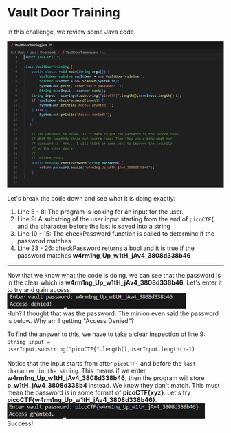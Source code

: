 # Vault Door Training
In this challenge, we review some Java code.

![Vault Door Training Code](./images/vdtsnippet.png)

Let's break the code down and see what it is doing exactly:
1. Line 5 - 8: The program is looking for an input for the user.
2. Line 9: A substring of the user input starting from the end of `picoCTF{` and the character before the last is saved into a string
3. Line 10 - 15: The checkPassword function is called to determine if the password matches
4. Line 23 - 26: checkPassword returns a bool and it is true if the password matches **w4rm1ng_Up_w1tH_jAv4_3808d338b46**
---
Now that we know what the code is doing, we can see that the password is in the clear which is **w4rm1ng_Up_w1tH_jAv4_3808d338b46**. Let's enter it to try and gain access.
<br>
![Vault Door Training Access Denied](./images/vdt_access_denied.png)
<br>
Huh? I thought that was the password. The minion even said the password is below. Why am I getting "Access Denied"? 

To find the answer to this, we have to take a clear inspection of line 9: <br> 
`String input = userInput.substring("picoCTF{".length(),userInput.length()-1)` <br><br>
Notice that the input starts from after `picoCTF{` and before the `last character in the string`. This means if we enter **w4rm1ng_Up_w1tH_jAv4_3808d338b46**, then the program will store **p_w1tH_jAv4_3808d338b4** instead. We know they don't match. This must mean the password is in some format of **picoCTF{xyz}**. Let's try **picoCTF{w4rm1ng_Up_w1tH_jAv4_3808d338b46}**.
<br>
![Vault Door Training Access Granted](./images/vdt_access_granted.png)
<br>
Success!
